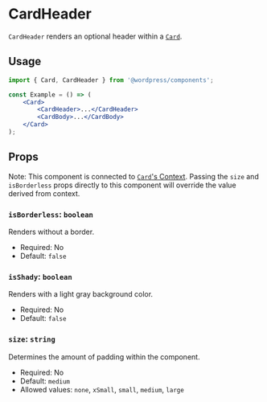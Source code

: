 # CardHeader

`CardHeader` renders an optional header within a [`Card`](/packages/componnents/src/card/card/README.md).

## Usage

```jsx
import { Card, CardHeader } from '@wordpress/components';

const Example = () => (
	<Card>
 		<CardHeader>...</CardHeader>
 		<CardBody>...</CardBody>
	</Card>
);
```

## Props

Note: This component is connected to [`Card`'s Context](/packages/componnents/src/card/card/README.md#context). Passing the `size` and `isBorderless` props directly to this component will override the value derived from context.

### `isBorderless`: `boolean`

Renders without a border.

- Required: No
- Default: `false`

### `isShady`: `boolean`

Renders with a light gray background color.

-   Required: No
-   Default: `false`

### `size`: `string`

Determines the amount of padding within the component.

- Required: No
- Default: `medium`
- Allowed values: `none`, `xSmall`, `small`, `medium`, `large`
